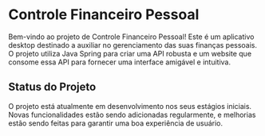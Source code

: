 # Controle Financeiro Pessoal

Bem-vindo ao projeto de Controle Financeiro Pessoal! Este é um aplicativo desktop destinado a auxiliar no gerenciamento das suas finanças pessoais. O projeto utiliza Java Spring para criar uma API robusta e um website que consome essa API para fornecer uma interface amigável e intuitiva.

## Status do Projeto

O projeto está atualmente em desenvolvimento nos seus estágios iniciais. Novas funcionalidades estão sendo adicionadas regularmente, e melhorias estão sendo feitas para garantir uma boa experiência de usuário.
